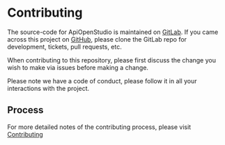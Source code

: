 Contributing
============

The source-code for ApiOpenStudio is maintained on [GitLab][gitlab]. If you came
across this project on [GitHub][github], please clone the GitLab repo for
development, tickets, pull requests, etc.

When contributing to this repository, please first discuss the change you wish
to make via issues before making a change.

Please note we have a code of conduct, please follow it in all your interactions
with the project.

Process
-------

For more detailed notes of the contributing process, please
visit [Contributing][contributing]

[contributing]: https://wiki.apiopenstudio.com/developers/contributing.html

[gitlab]: https://gitlab.com/john89/api_open_studio

[github]: https://github.com/naala89/apiopenstudio

[support]: mailto:support@apiopenstudio.com
